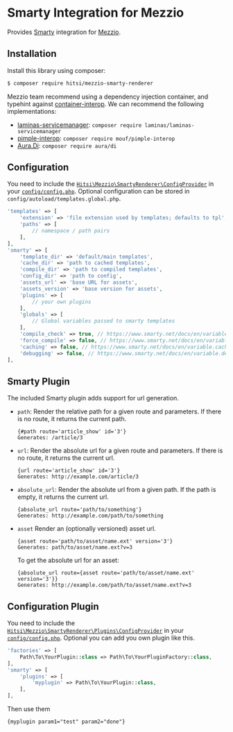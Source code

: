 # Smarty Integration for Mezzio

Provides [Smarty](https://www.smarty.net/) integration for
[Mezzio](https://docs.laminas.dev//mezzio/).

## Installation

Install this library using composer:

```bash
$ composer require hitsi/mezzio-smarty-renderer
```
Mezzio team recommend using a dependency injection container, and typehint against
[container-interop](https://github.com/container-interop/container-interop). We
can recommend the following implementations:

- [laminas-servicemanager](https://github.com/laminas/laminas-servicemanager):
  `composer require laminas/laminas-servicemanager`
- [pimple-interop](https://github.com/moufmouf/pimple-interop):
  `composer require mouf/pimple-interop`
- [Aura.Di](https://github.com/auraphp/Aura.Di): `composer require aura/di`

## Configuration

You need to include the [`Hitsi\Mezzio\SmartyRenderer\ConfigProvider`](src/ConfigProvider.php) in your
[`config/config.php`](https://github.com/mezzio/mezzio-skeleton/blob/master/config/config.php).
Optional configuration can be stored in `config/autoload/templates.global.php`.

```php
'templates' => [
    'extension' => 'file extension used by templates; defaults to tpl',
    'paths' => [
        // namespace / path pairs
    ],
],
'smarty' => [
    'template_dir' => 'default/main templates',
    'cache_dir' => 'path to cached templates',
    'compile_dir' => 'path to compiled templates',
    'config_dir' => 'path to config',
    'assets_url' => 'base URL for assets',
    'assets_version' => 'base version for assets',
    'plugins' => [
        // your own plugins
    ],
    'globals' => [
        // Global variables passed to smarty templates
    ],
    'compile_check' => true, // https://www.smarty.net/docs/en/variable.compile.check.tpl
    'force_compile' => false, // https://www.smarty.net/docs/en/variable.force.compile.tpl
    'caching' => false, // https://www.smarty.net/docs/en/variable.caching.tpl
    'debugging' => false, // https://www.smarty.net/docs/en/variable.debugging.tpl
],
```


## Smarty Plugin

The included Smarty plugin adds support for url generation. 

- ``path``: Render the relative path for a given route and parameters. If there
  is no route, it returns the current path.

  ```smarty
  {#path route='article_show' id='3'}
  Generates: /article/3
  ```
  
- ``url``: Render the absolute url for a given route and parameters. If there is
  no route, it returns the current url.

  ```smarty
  {url route='article_show' id='3'}
  Generates: http://example.com/article/3
  ```

- ``absolute_url``: Render the absolute url from a given path. If the path is
  empty, it returns the current url.

  ```smarty
  {absolute_url route='path/to/something'}
  Generates: http://example.com/path/to/something
  ```

- ``asset`` Render an (optionally versioned) asset url.

  ```smarty
  {asset route='path/to/asset/name.ext' version='3'}
  Generates: path/to/asset/name.ext?v=3
  ```

  To get the absolute url for an asset:

  ```smarty
  {absolute_url route={asset route='path/to/asset/name.ext' version='3'}}
  Generates: http://example.com/path/to/asset/name.ext?v=3
  ```
  
## Configuration Plugin

You need to include the [`Hitsi\Mezzio\SmartyRenderer\Plugins\ConfigProvider`](src/ConfigProvider.php) in your
[`config/config.php`](https://github.com/mezzio/mezzio-skeleton/blob/master/config/config.php).
Optional you can add you own plugin like this.

```php
'factories' => [
    Path\To\YourPlugin::class => Path\To\YourPluginFactory::class,
],
'smarty' => [
    'plugins' => [
        'myplugin' => Path\To\YourPlugin::class,
    ],
],
```

Then use them

```smarty
{myplugin param1="test" param2="done"}
```


